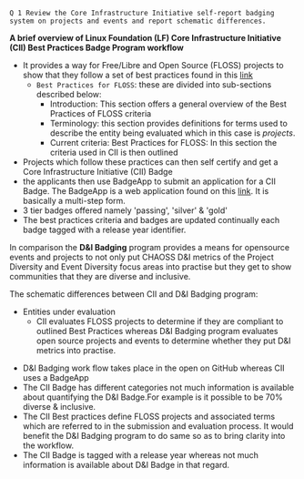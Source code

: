 `Q 1 Review the Core Infrastructure Initiative self-report badging system on projects and events and report schematic differences.`

**A brief overview of  Linux Foundation (LF) Core Infrastructure Initiative (CII) Best Practices Badge Program workflow**
- It provides a way for Free/Libre and Open Source (FLOSS) projects to show that they follow a set of best practices found in this [link](https://github.com/coreinfrastructure/best-practices-badge/blob/master/doc/criteria.md)
    * `Best Practices for FLOSS`: these are divided into sub-sections described below:
        * Introduction: This section offers a general overview of the Best Practices of FLOSS criteria
        * Terminology: this section provides definitions for terms used to describe the entity being evaluated which in this case is _projects_.
        * Current criteria: Best Practices for FLOSS: In this section the criteria used in CII is then outlined
- Projects which follow these practices can then self certify and get a Core Infrastructure Initiative (CII) Badge
- the applicants then use BadgeApp to submit an application for a CII Badge. The BadgeApp is a web application found on this [link](https://bestpractices.coreinfrastructure.org/en/projects/1#changecontrol). It is basically a multi-step form.
- 3 tier badges offered namely 'passing', 'silver' & 'gold'
- The best practices criteria and badges are updated continually each badge tagged with a release year identifier.

In comparison the **D&I Badging** program provides a means for opensource events and projects to not only put CHAOSS D&I metrics of the Project Diversity and Event Diversity focus areas into practise but they get to show communities that they are diverse and inclusive.

The schematic differences  between CII and D&I Badging program:
- Entities under evaluation
    * CII evaluates FLOSS projects to determine if they are compliant to outlined Best Practices whereas D&I Badging program evaluates open source projects and events to determine whether they put D&I metrics into practise.
* D&I Badging work flow takes place in the open on GitHub whereas CII uses a BadgeApp
* The CII Badge has different categories not much information is available about quantifying the D&I Badge.For example is it possible to be 70% diverse & inclusive.
* The CII Best practices define FLOSS projects and associated terms which are referred to in the submission and evaluation process. It would benefit the D&I Badging program to do same so as to bring clarity into the workflow.
* The CII Badge is tagged with a release year whereas not much information is available about D&I Badge in that regard.


